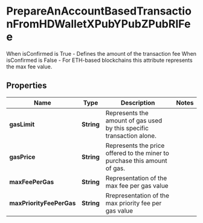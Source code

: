 

# PrepareAnAccountBasedTransactionFromHDWalletXPubYPubZPubRIFee

When isConfirmed is True - Defines the amount of the transaction fee When isConfirmed is False - For ETH-based blockchains this attribute represents the max fee value.

## Properties

| Name | Type | Description | Notes |
|------------ | ------------- | ------------- | -------------|
|**gasLimit** | **String** | Represents the amount of gas used by this specific transaction alone. |  |
|**gasPrice** | **String** | Represents the price offered to the miner to purchase this amount of gas. |  |
|**maxFeePerGas** | **String** | Representation of the max fee per gas value |  |
|**maxPriorityFeePerGas** | **String** | Rrepresentation of the max priority fee per gas value |  |




